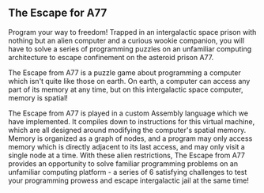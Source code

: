 ## The Escape for A77
Program your way to freedom! Trapped in an intergalactic space prison with nothing but an alien computer and a curious wookie companion, you will have to solve a series of programming puzzles on an unfamiliar computing architecture to escape confinement on the asteroid prison A77.

The Escape from A77 is a puzzle game about programming a computer which isn't quite like those on earth. On earth, a computer can access any part of its memory at any time, but on this intergalactic space computer, memory is spatial!

The Escape from A77 is played in a custom Assembly language which we have implemented. It compiles down to instructions for this virtual machine, which are all designed around modifying the computer's spatial memory. Memory is organized as a graph of nodes, and a program may only access memory which is directly adjacent to its last access, and may only visit a single node at a time.
With these alien restrictions, The Escape from A77 provides an opportunity to solve familiar programming problems on an unfamiliar computing platform - a series of 6 satisfying challenges to test your programming prowess and escape intergalactic jail at the same time!